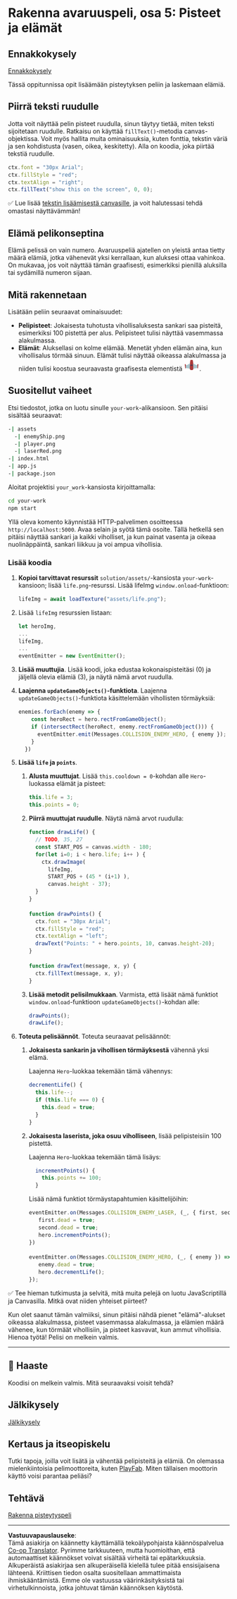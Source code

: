 <!--
CO_OP_TRANSLATOR_METADATA:
{
  "original_hash": "adda95e02afa3fbee67b6e385b1109e1",
  "translation_date": "2025-08-29T00:40:45+00:00",
  "source_file": "6-space-game/5-keeping-score/README.md",
  "language_code": "fi"
}
-->
# Rakenna avaruuspeli, osa 5: Pisteet ja elämät

## Ennakkokysely

[Ennakkokysely](https://ff-quizzes.netlify.app/web/quiz/37)

Tässä oppitunnissa opit lisäämään pisteytyksen peliin ja laskemaan elämiä.

## Piirrä teksti ruudulle

Jotta voit näyttää pelin pisteet ruudulla, sinun täytyy tietää, miten teksti sijoitetaan ruudulle. Ratkaisu on käyttää `fillText()`-metodia canvas-objektissa. Voit myös hallita muita ominaisuuksia, kuten fonttia, tekstin väriä ja sen kohdistusta (vasen, oikea, keskitetty). Alla on koodia, joka piirtää tekstiä ruudulle.

```javascript
ctx.font = "30px Arial";
ctx.fillStyle = "red";
ctx.textAlign = "right";
ctx.fillText("show this on the screen", 0, 0);
```

✅ Lue lisää [tekstin lisäämisestä canvasille](https://developer.mozilla.org/docs/Web/API/Canvas_API/Tutorial/Drawing_text), ja voit halutessasi tehdä omastasi näyttävämmän!

## Elämä pelikonseptina

Elämä pelissä on vain numero. Avaruuspeliä ajatellen on yleistä antaa tietty määrä elämiä, jotka vähenevät yksi kerrallaan, kun aluksesi ottaa vahinkoa. On mukavaa, jos voit näyttää tämän graafisesti, esimerkiksi pienillä aluksilla tai sydämillä numeron sijaan.

## Mitä rakennetaan

Lisätään peliin seuraavat ominaisuudet:

- **Pelipisteet**: Jokaisesta tuhotusta vihollisaluksesta sankari saa pisteitä, esimerkiksi 100 pistettä per alus. Pelipisteet tulisi näyttää vasemmassa alakulmassa.
- **Elämät**: Aluksellasi on kolme elämää. Menetät yhden elämän aina, kun vihollisalus törmää sinuun. Elämät tulisi näyttää oikeassa alakulmassa ja niiden tulisi koostua seuraavasta graafisesta elementistä ![elämäkuva](../../../../translated_images/life.6fb9f50d53ee0413cd91aa411f7c296e10a1a6de5c4a4197c718b49bf7d63ebf.fi.png).

## Suositellut vaiheet

Etsi tiedostot, jotka on luotu sinulle `your-work`-alikansioon. Sen pitäisi sisältää seuraavat:

```bash
-| assets
  -| enemyShip.png
  -| player.png
  -| laserRed.png
-| index.html
-| app.js
-| package.json
```

Aloitat projektisi `your_work`-kansiosta kirjoittamalla:

```bash
cd your-work
npm start
```

Yllä oleva komento käynnistää HTTP-palvelimen osoitteessa `http://localhost:5000`. Avaa selain ja syötä tämä osoite. Tällä hetkellä sen pitäisi näyttää sankari ja kaikki viholliset, ja kun painat vasenta ja oikeaa nuolinäppäintä, sankari liikkuu ja voi ampua vihollisia.

### Lisää koodia

1. **Kopioi tarvittavat resurssit** `solution/assets/`-kansiosta `your-work`-kansioon; lisää `life.png`-resurssi. Lisää lifeImg `window.onload`-funktioon:

    ```javascript
    lifeImg = await loadTexture("assets/life.png");
    ```

1. Lisää `lifeImg` resurssien listaan:

    ```javascript
    let heroImg,
    ...
    lifeImg,
    ...
    eventEmitter = new EventEmitter();
    ```
  
2. **Lisää muuttujia**. Lisää koodi, joka edustaa kokonaispisteitäsi (0) ja jäljellä olevia elämiä (3), ja näytä nämä arvot ruudulla.

3. **Laajenna `updateGameObjects()`-funktiota**. Laajenna `updateGameObjects()`-funktiota käsittelemään vihollisten törmäyksiä:

    ```javascript
    enemies.forEach(enemy => {
        const heroRect = hero.rectFromGameObject();
        if (intersectRect(heroRect, enemy.rectFromGameObject())) {
          eventEmitter.emit(Messages.COLLISION_ENEMY_HERO, { enemy });
        }
      })
    ```

4. **Lisää `life` ja `points`**. 
   1. **Alusta muuttujat**. Lisää `this.cooldown = 0`-kohdan alle `Hero`-luokassa elämät ja pisteet:

        ```javascript
        this.life = 3;
        this.points = 0;
        ```

   1. **Piirrä muuttujat ruudulle**. Näytä nämä arvot ruudulla:

        ```javascript
        function drawLife() {
          // TODO, 35, 27
          const START_POS = canvas.width - 180;
          for(let i=0; i < hero.life; i++ ) {
            ctx.drawImage(
              lifeImg, 
              START_POS + (45 * (i+1) ), 
              canvas.height - 37);
          }
        }
        
        function drawPoints() {
          ctx.font = "30px Arial";
          ctx.fillStyle = "red";
          ctx.textAlign = "left";
          drawText("Points: " + hero.points, 10, canvas.height-20);
        }
        
        function drawText(message, x, y) {
          ctx.fillText(message, x, y);
        }

        ```

   1. **Lisää metodit pelisilmukkaan**. Varmista, että lisäät nämä funktiot `window.onload`-funktioon `updateGameObjects()`-kohdan alle:

        ```javascript
        drawPoints();
        drawLife();
        ```

1. **Toteuta pelisäännöt**. Toteuta seuraavat pelisäännöt:

   1. **Jokaisesta sankarin ja vihollisen törmäyksestä** vähennä yksi elämä.
   
      Laajenna `Hero`-luokkaa tekemään tämä vähennys:

        ```javascript
        decrementLife() {
          this.life--;
          if (this.life === 0) {
            this.dead = true;
          }
        }
        ```

   2. **Jokaisesta laserista, joka osuu viholliseen**, lisää pelipisteisiin 100 pistettä.

      Laajenna `Hero`-luokkaa tekemään tämä lisäys:
    
        ```javascript
          incrementPoints() {
            this.points += 100;
          }
        ```

        Lisää nämä funktiot törmäystapahtumien käsittelijöihin:

        ```javascript
        eventEmitter.on(Messages.COLLISION_ENEMY_LASER, (_, { first, second }) => {
           first.dead = true;
           second.dead = true;
           hero.incrementPoints();
        })

        eventEmitter.on(Messages.COLLISION_ENEMY_HERO, (_, { enemy }) => {
           enemy.dead = true;
           hero.decrementLife();
        });
        ```

✅ Tee hieman tutkimusta ja selvitä, mitä muita pelejä on luotu JavaScriptillä ja Canvasilla. Mitkä ovat niiden yhteiset piirteet?

Kun olet saanut tämän valmiiksi, sinun pitäisi nähdä pienet "elämä"-alukset oikeassa alakulmassa, pisteet vasemmassa alakulmassa, ja elämien määrä vähenee, kun törmäät vihollisiin, ja pisteet kasvavat, kun ammut vihollisia. Hienoa työtä! Pelisi on melkein valmis.

---

## 🚀 Haaste

Koodisi on melkein valmis. Mitä seuraavaksi voisit tehdä?

## Jälkikysely

[Jälkikysely](https://ff-quizzes.netlify.app/web/quiz/38)

## Kertaus ja itseopiskelu

Tutki tapoja, joilla voit lisätä ja vähentää pelipisteitä ja elämiä. On olemassa mielenkiintoisia pelimoottoreita, kuten [PlayFab](https://playfab.com). Miten tällaisen moottorin käyttö voisi parantaa peliäsi?

## Tehtävä

[Rakenna pisteytyspeli](assignment.md)

---

**Vastuuvapauslauseke**:  
Tämä asiakirja on käännetty käyttämällä tekoälypohjaista käännöspalvelua [Co-op Translator](https://github.com/Azure/co-op-translator). Pyrimme tarkkuuteen, mutta huomioithan, että automaattiset käännökset voivat sisältää virheitä tai epätarkkuuksia. Alkuperäistä asiakirjaa sen alkuperäisellä kielellä tulee pitää ensisijaisena lähteenä. Kriittisen tiedon osalta suositellaan ammattimaista ihmiskääntämistä. Emme ole vastuussa väärinkäsityksistä tai virhetulkinnoista, jotka johtuvat tämän käännöksen käytöstä.